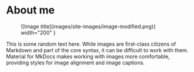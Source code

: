 # About me

<figure markdown="1">
![Image title](images/site-images/image-modified.png){ width="200" }
</figure>

<p style="text-align: center;"></p>

This is some random text here. While images are first-class citizens of Markdown and part of the core syntax, it can be difficult to work with them. Material for MkDocs makes working with images more comfortable, providing styles for image alignment and image captions.
